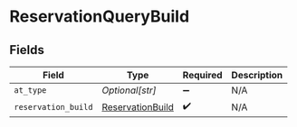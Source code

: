 # ReservationQueryBuild


## Fields

| Field                                                       | Type                                                        | Required                                                    | Description                                                 |
| ----------------------------------------------------------- | ----------------------------------------------------------- | ----------------------------------------------------------- | ----------------------------------------------------------- |
| `at_type`                                                   | *Optional[str]*                                             | :heavy_minus_sign:                                          | N/A                                                         |
| `reservation_build`                                         | [ReservationBuild](../../models/shared/reservationbuild.md) | :heavy_check_mark:                                          | N/A                                                         |